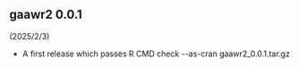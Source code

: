 ## gaawr2 0.0.1

(2025/2/3)

* A first release which passes R CMD check --as-cran gaawr2_0.0.1.tar.gz
